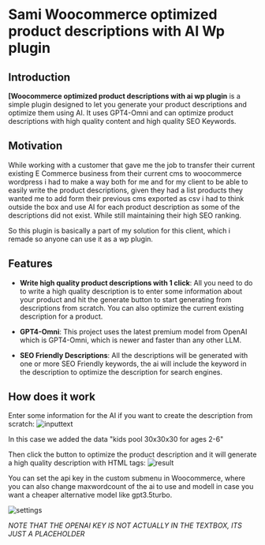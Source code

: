 # Sami Woocommerce optimized product descriptions with AI Wp plugin

## Introduction

**[Woocommerce optimized product descriptions with ai wp plugin** is a simple plugin designed to let you generate your product descriptions and optimize them using AI. It uses GPT4-Omni and can optimize product descriptions with high quality content and high quality SEO Keywords. 


## Motivation

While working with a customer that gave me the job to transfer their current existing E Commerce business from their current cms to woocommerce wordpress i had to make a way both for me and for my client to be able to easily write the product descriptions, given they had a list products they wanted me to add form their previous cms exported as csv i had to think outside the box and use AI for each product description as some of the descriptions did not exist. While still maintaining their high SEO ranking.

So this plugin is basically a part of my solution for this client, which i remade so anyone can use it as a wp plugin. 

## Features

- **Write high quality product descriptions with 1 click**: All you need to do to write a high quality description is to enter some information about your product and hit the generate button to start generating from descriptions from scratch. You can also optimize the current existing description for a product.
  
- **GPT4-Omni**: This project uses the latest premium model from OpenAI which is GPT4-Omni, which is newer and faster than any other LLM.

- **SEO Friendly Descriptions**: All the descriptions will be generated with one or more SEO Friendly keywords, the ai will include the keyword in the description to optimize the description for search engines.

## How does it work

Enter some information for the AI if you want to create the description from scratch:
![inputtext](https://github.com/samuelgjekic/Woocommerce-optimized-product-descriptions-with-ai-wp-plugin/assets/41647182/ce68d7ac-d633-48b2-86e3-ececfe6ca690)


In this case we added the data "kids pool 30x30x30 for ages 2-6"

Then click the button to optimize the product description and it will generate a high quality description with HTML tags:
![result](https://github.com/samuelgjekic/Woocommerce-optimized-product-descriptions-with-ai-wp-plugin/assets/41647182/e508794f-949a-40f0-9f80-bb4c1befc5f6)

You can set the api key in the custom submenu in Woocommerce, where you can also change maxwordcount of the ai to use and modell in case you want a cheaper alternative model like gpt3.5turbo.

![settings](https://github.com/samuelgjekic/Woocommerce-optimized-product-descriptions-with-ai-wp-plugin/assets/41647182/3c498403-b208-4d36-b58b-dc829b79cc17)

_NOTE THAT THE OPENAI KEY IS NOT ACTUALLY IN THE TEXTBOX, ITS JUST A PLACEHOLDER_ 
